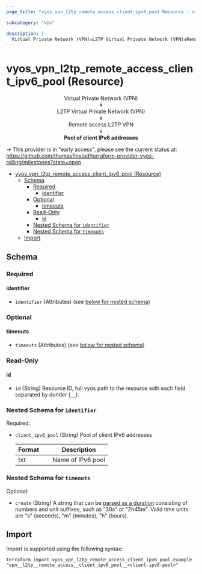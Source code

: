 ```yaml
---
page_title: "vyos_vpn_l2tp_remote_access_client_ipv6_pool Resource - vyos"

subcategory: "Vpn"

description: |-
  Virtual Private Network (VPN)⯯L2TP Virtual Private Network (VPN)⯯Remote access L2TP VPN⯯Pool of client IPv6 addresses
---
```


# vyos_vpn_l2tp_remote_access_client_ipv6_pool (Resource)
<center>


Virtual Private Network (VPN)  
⯯  
L2TP Virtual Private Network (VPN)  
⯯  
Remote access L2TP VPN  
⯯  
**Pool of client IPv6 addresses**


</center>

-> This provider is in "early access", please see the current status at: https://github.com/thomasfinstad/terraform-provider-vyos-rolling/milestones?state=open

<!--TOC-->

- [vyos_vpn_l2tp_remote_access_client_ipv6_pool (Resource)](#vyos_vpn_l2tp_remote_access_client_ipv6_pool-resource)
  - [Schema](#schema)
    - [Required](#required)
      - [identifier](#identifier)
    - [Optional](#optional)
      - [timeouts](#timeouts)
    - [Read-Only](#read-only)
      - [id](#id)
    - [Nested Schema for `identifier`](#nested-schema-for-identifier)
    - [Nested Schema for `timeouts`](#nested-schema-for-timeouts)
  - [Import](#import)

<!--TOC-->

<!-- schema generated by tfplugindocs -->
## Schema

### Required

#### identifier
- `identifier` (Attributes) (see [below for nested schema](#nestedatt--identifier))

### Optional

#### timeouts
- `timeouts` (Attributes) (see [below for nested schema](#nestedatt--timeouts))

### Read-Only

#### id
- `id` (String) Resource ID, full vyos path to the resource with each field separated by dunder (`__`).

<a id="nestedatt--identifier"></a>
### Nested Schema for `identifier`

Required:

- `client_ipv6_pool` (String) Pool of client IPv6 addresses

    |  Format  &emsp;|  Description        |
    |----------|---------------------|
    |  txt     &emsp;|  Name of IPv6 pool  |


<a id="nestedatt--timeouts"></a>
### Nested Schema for `timeouts`

Optional:

- `create` (String) A string that can be [parsed as a duration](https://pkg.go.dev/time#ParseDuration) consisting of numbers and unit suffixes, such as &#34;30s&#34; or &#34;2h45m&#34;. Valid time units are &#34;s&#34; (seconds), &#34;m&#34; (minutes), &#34;h&#34; (hours).

## Import

Import is supported using the following syntax:

```shell
terraform import vyos_vpn_l2tp_remote_access_client_ipv6_pool.example "vpn__l2tp__remote_access__client_ipv6_pool__<client-ipv6-pool>"
```
